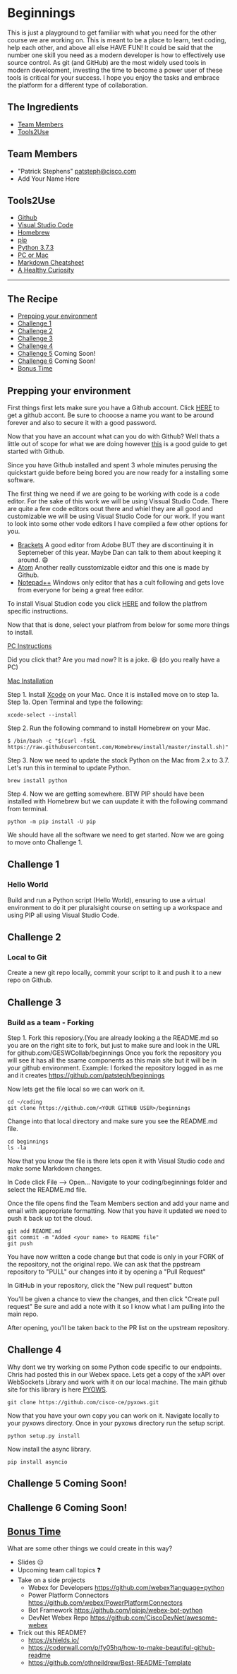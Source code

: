 
# Beginnings
This is just a playground to get familiar with what you need for the other course we are working on. This is meant to be a place to learn, test coding, help each other, and above all else HAVE FUN! It could be said that the number one skill you need as a modern developer is how to effectively use source control.  As git (and GitHub) are the most widely used tools in modern development, investing the time to become a power user of these tools is critical for your success. I hope you enjoy the tasks and embrace the platform for a different type of collaboration. 

## The Ingredients
* [Team Members](#team-members)
* [Tools2Use](#Tools2Use)

## <a name="team-members"></a>Team Members
* "Patrick Stephens" <patsteph@cisco.com>
* Add Your Name Here

## <a name="Tools2Use"></a>Tools2Use
* [Github](https://www.github.com)
* [Visual Studio Code](https://code.visualstudio.com/)
* [Homebrew](https://brew.sh)
* [pip](https://pip.pypa.io/en/stable/)
* [Python 3.7.3](https://www.python.org/downloads/release/python-373/)
* [PC or Mac](https://youtu.be/qfv6Ah_MVJU)
* [Markdown Cheatsheet](https://guides.github.com/pdfs/markdown-cheatsheet-online.pdf)
* [A Healthy Curiosity](https://www.entrepreneur.com/article/345981)
__________________________________________________________________________________________

## The Recipe
* [Prepping your environment](#prepping-your-environment)
* [Challenge 1](#Challenge-1)
* [Challenge 2](#Challenge-2)
* [Challenge 3](#Challenge-3)
* [Challenge 4](#Challenge-4)
* [Challenge 5](#Challenge-5) Coming Soon!
* [Challenge 6](#Challenge-6) Coming Soon!
* [Bonus Time](#Bonus-Time)

## <a name="prepping-your-environment"><a/>Prepping your environment
  First things first lets make sure you have a Github account. Click [HERE](https://github.com/join) to get a github accont. Be sure to chooose a name you want to be around forever and also to secure it with a good password.
  
  Now that you have an account what can you do with Github? Well thats a little out of scope for what we are doing however [this](https://docs.github.com/en/github/getting-started-with-github/quickstart) is a good guide to get started with Github. 
  
  Since you have Github installed and spent 3 whole minutes perusing the quickstart guide before being bored you are now ready for a installing some software. 
  
  The first thing we need if we are going to be working with code is a code editor. For the sake of this work we will be using Vissual Studio Code. There are quite a few code editors oout there and whiel they are all good and customizable we will be using Visual Studio Code for our work. If you want to look into some other vode editors I have compiled a few other options for you.
  * [Brackets](http://brackets.io/) A good editor from Adobe BUT they are discontinuing it in Septemeber of this year. Maybe Dan can talk to them about keeping it around. 😄
  * [Atom](https://atom.io/) Another really cusstomizable eidtor and this one is made by Github.
  * [Notepad++](https://notepad-plus-plus.org/) Windows only editor that has a cult following and gets love from everyone for being a great free editor.
  
  To install Visual Studion code you click [HERE](https://code.visualstudio.com/docs/setup/setup-overview) and follow the platfrom specific instructions. 
  
  Now that that is done, select your platfrom from below for some more things to install. 
  
  [PC Instructions](https://www.apple.com/shop/buy-mac/macbook-pro)
  
  Did you click that? Are you mad now? It is a joke. 😆 (do you really have a PC)
  
  [Mac Installation](https://docs.python-guide.org/starting/install3/osx/)
  
  Step 1. Install [Xcode](http://itunes.apple.com/us/app/xcode/id497799835?ls=1&mt=12) on your Mac. Once it is installed move on to step 1a.
     Step 1a. Open Terminal and type the following: 
     
    xcode-select --install
  
  Step 2. Run the following command to install Homebrew on your Mac.
  
    $ /bin/bash -c "$(curl -fsSL https://raw.githubusercontent.com/Homebrew/install/master/install.sh)"
    
  Step 3. Now we need to update the stock Python on the Mac from 2.x to 3.7. Let's run this in terminal to update Python.
  
    brew install python
    
  Step 4. Now we are getting somewhere. BTW PIP should have been installed with Homebrew but we can uupdate it with the following command from terminal.

    python -m pip install -U pip
  
  We should have all the software we need to get started. Now we are going to move onto Challenge 1. 
  
  ## <a name="Challenge-1"><a/>Challenge 1
  
  ### Hello World
  Build and run a Python script (Hello World), ensuring to use a virtual environment to do it per pluralsight course on setting up a workspace and using PIP all using Visual Studio Code.
  
  ## <a name="Challenge-2"><a/>Challenge 2
  
  ### Local to Git
  Create a new git repo locally, commit your script to it and push it to a new repo on Github.
  
  ## <a name="Challenge-3"><a/>Challenge 3
  
  ### Build as a team - Forking
  Step 1. Fork this reposiory.(You are already looking a the README.md so you are on the right site to fork, but just to make sure and look in the URL for github.com/GESWCollab/beginnings
  Once you fork the repository you will see it has all the ssame components as this main site but it will be in your github environment. 
      Example: I forked the repository logged in as me and it creates https://github.com/patsteph/beginnings 
  
  Now lets get the file local so we can work on it. 
  
```
cd ~/coding
git clone https://github.com/<YOUR GITHUB USER>/beginnings
```

Change into that local directory and make sure you see the README.md file.

```
cd beginnings
ls -la
```

Now that you know the file is there lets open it with Visual Studio code and make some Markdown changes. 

In Code click File --> Open... Navigate to your coding/beginnings folder and select the README.md file. 

Once the file opens find the Team Members section and add your name and email with appropriate formatting. Now that you have it updated we need to push it back up tot the cloud.

```
git add README.md
git commit -m "Added <your name> to README file"
git push
```

You have now written a code change but that code is only in your FORK of the repository, not the original repo.  We can ask that the ppstream repository to "PULL" our changes into it by opening a "Pull Request"

In GitHub in your repository, click the "New pull request" button

You'll be given a chance to view the changes, and then click "Create pull request" Be sure and add a note with it so I know what I am pulling into the main repo. 

After opening, you'll be taken back to the PR list on the upstream repository. 

## <a name="Challenge-4"><a/>Challenge 4

Why dont we try working on some Python code specific to our endpoints. Chris had posted this in our Webex space. Lets get a copy of the xAPI over WebSockets Library and work with it on our local machine. The main github site for this library is here [PYOWS](https://github.com/cisco-ce/pyxows).

```
git clone https://github.com/cisco-ce/pyxows.git
```

Now that you have your own copy you can work on it. Navigate locally to your pyxows directory. Once in your pyxows directory run the setup script.

```
python setup.py install
```

Now install the async library. 

```
pip install asyncio
```

## <a name="Challenge-5"><a/>Challenge 5 Coming Soon!
  
## <a name="Challenge-6"><a/>Challenge 6 Coming Soon!

## [Bonus Time](#Bonus-Time)
What are some other things we could create in this way?

* Slides 😑
* Upcoming team call topics ❓
* Take on a side projects 
   * Webex for Developers https://github.com/webex?language=python
   * Power Platform Connectors https://github.com/webex/PowerPlatformConnectors
   * Bot Framework https://github.com/jpjpjp/webex-bot-python
   * DevNet Webex Repo https://github.com/CiscoDevNet/awesome-webex
* Trick out this README?
   * https://shields.io/
   * https://coderwall.com/p/fy05hq/how-to-make-beautiful-github-readme
   * https://github.com/othneildrew/Best-README-Template


  
  
  
  
  
 
  
  





